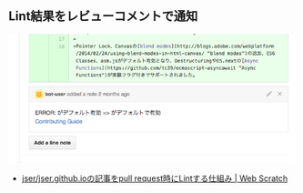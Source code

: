 ## Lint結果をレビューコメントで通知

![レビューコメント](../img/review-comment.png)

-   [jser/jser.github.ioの記事をpull request時にLintする仕組み | Web Scratch](http://efcl.info/2015/03/04/linting-article/ "jser/jser.github.ioの記事をpull request時にLintする仕組み | Web Scratch")
